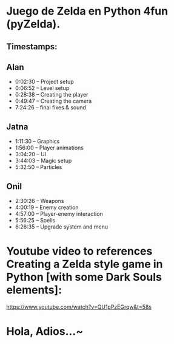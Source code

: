 
# Juego de Zelda en Python 4fun (pyZelda). 

## Timestamps:

## Alan

* 0:02:30 – Project setup
* 0:06:52 – Level setup
* 0:28:38 – Creating the player
* 0:49:47 – Creating the camera
* 7:24:26 – final fixes & sound

## Jatna

* 1:11:30 – Graphics
* 1:56:00 – Player animations
* 3:04:20 – UI
* 3:44:03 – Magic setup
* 5:32:50 – Particles

## Onil

* 2:30:26 – Weapons
* 4:00:19 – Enemy creation
* 4:57:00 – Player-enemy interaction
* 5:56:25 – Spells
* 6:26:35 – Upgrade system and menu

# Youtube video to references Creating a Zelda style game in Python [with some Dark Souls elements]:

https://www.youtube.com/watch?v=QU1pPzEGrqw&t=58s

# Hola, Adios...~


